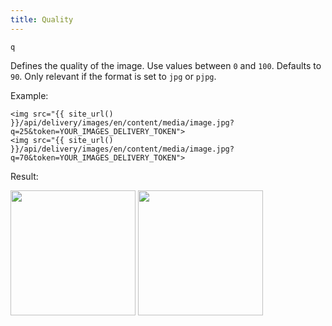 ```yaml
---
title: Quality
---
```


`q`

Defines the quality of the image. Use values between `0` and `100`. Defaults to `90`. Only relevant if the format is set to `jpg` or `pjpg`.

Example:

```twig
<img src="{{ site_url() }}/api/delivery/images/en/content/media/image.jpg?q=25&token=YOUR_IMAGES_DELIVERY_TOKEN">
<img src="{{ site_url() }}/api/delivery/images/en/content/media/image.jpg?q=70&token=YOUR_IMAGES_DELIVERY_TOKEN">
```

Result:

<img width="200" class="inline" src="[site_url]/api/delivery/images/en/content/media/image.jpg?q=25&w=200&dpr=2&token=4864fb8e1ebe080e6e4ad5c4363083a6" />
<img width="200" class="inline" src="[site_url]/api/delivery/images/en/content/media/image.jpg?q=70&w=200&dpr=2&token=4864fb8e1ebe080e6e4ad5c4363083a6" />
